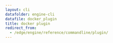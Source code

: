 ```yaml
---
layout: cli
datafolder: engine-cli
datafile: docker_plugin
title: docker plugin
redirect_from:
  - /edge/engine/reference/commandline/plugin/
---
```

<!--
This page is automatically generated from Docker's source code. If you want to
suggest a change to the text that appears here, open a ticket or pull request
in the source repository on GitHub:

https://github.com/docker/cli
-->
